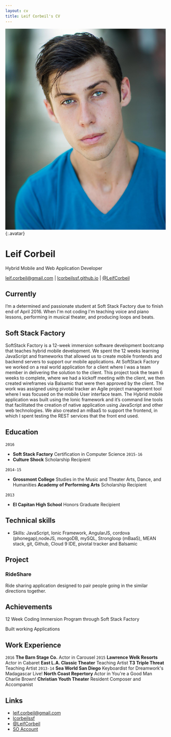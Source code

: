 ```yaml
---
layout: cv
title: Leif Corbeil's CV
---
```


![Leif](./media/LeifsHeadshot.jpg){:.avatar}

# Leif Corbeil
Hybrid Mobile and Web Application Developer

<div id="webaddress">
<a href="mailto:">leif.corbeil@gmail.com</a>
|
<i class="fa fa-github"></i> <a href="http://github.com/">lcorbeilssf.github.io</a>
|
<i class="fa fa-twitter"></i> <a href="http://twitter.com/">@LeifCorbeil</a>
</div>


## Currently

I’m a determined and passionate student at Soft Stack Factory due to finish end of April 2016.  When I'm not coding I'm teaching voice and piano lessons, performing in musical theater, and producing loops and beats.

## Soft Stack Factory

SoftStack Factory is a 12-week immersion software development bootcamp that teaches hybrid mobile development. We spent the 12 weeks learning JavaScript and frameworks that allowed us to create mobile frontends and backend servers to support our mobile applications.
At SoftStack Factory we worked on a real world application for a client where I was a team member in delivering the solution to the client. This project took the team 6 weeks to complete, where we had a kickoff meeting with the client, we then created wireframes via Balsamic that were then approved by the client. The work was assigned using pivotal tracker an Agile project management tool where I was focused on the mobile User interface team. The Hybrid mobile application was built using the Ionic framework and it’s command line tools that facilitated the creation of native application using JavaScript and other web technologies. We also created an mBaaS to support the frontend, in which I spent testing the REST services that the front end used.

## Education

`2016`
* __Soft Stack Factory__ Certification in Computer Science 
`2015-16`
* __Culture Shock__ Scholarship Recipient

`2014-15`
* __Grossmont College__ Studies in the Music and Theater Arts, Dance, and Humanities
        __Academy of Performing Arts__ Scholarship Recipient

`2013`
* __El Capitan High School__ Honors Graduate Recipient


## Technical skills

* Skills: JavaScript, Ionic Framework, AngularJS, cordova (phonegap),nodeJS, mongoDB, mySQL, Strongloop (mBaaS), MEAN stack, git, Github, Cloud 9 IDE, pivotal tracker and Balsamic



## Project

### RideShare

Ride sharing application designed to pair people going in the similar directions together.

## Achievements

12 Week Coding Immersion Program through Soft Stack Factory

Built working Applications

## Work Experience

`2016`
__The Barn Stage Co.__ Actor in Carousel
`2015`
__Lawrence Welk Resorts__ Actor in Cabaret
__East L.A. Classic Theater__ Teaching Artist
__T3 Triple Threat__ Teaching Artist
`2013-14`
__Sea World San Diego__ Keyboardist for Dreamwork's Madagascar Live!
__North Coast Repertory__ Actor in You're a Good Man Charlie Brown!
__Christian Youth Theater__ Resident Composer and Accompanist


## Links

* <i class="fa fa-envelope"></i> <a href="mailto:">leif.corbeil@gmail.com</a><br />
* <i class="fa fa-github"></i> <a href="http://github.com/">lcorbeilssf</a><br />
* <i class="fa fa-twitter"></i> <a href="http://twitter.com/">@LeifCorbeil</a><br />
* <i class="fa fa-stack-overflow"></i> <a href="http://stackoverflow.com/">SO Account</a>

